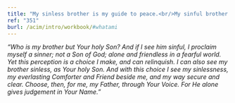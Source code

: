 ```yaml
---
title: "My sinless brother is my guide to peace.<br/>My sinful brother is my guide to pain.<br/>And which I choose to see I will behold."
ref: "351"
burl: /acim/intro/workbook/#whatami
---
```


*“Who is my brother but Your holy Son? And if I see him sinful, I
proclaim myself a sinner; not a Son of God; alone and friendless in a
fearful world. Yet this perception is a choice I make, and can
relinquish. I can also see my brother sinless, as Your holy Son. And with
this choice I see my sinlessness, my everlasting Comforter and Friend
beside me, and my way secure and clear. Choose, then, for me, my Father,
through Your Voice. For He alone gives judgement in Your Name.”*

